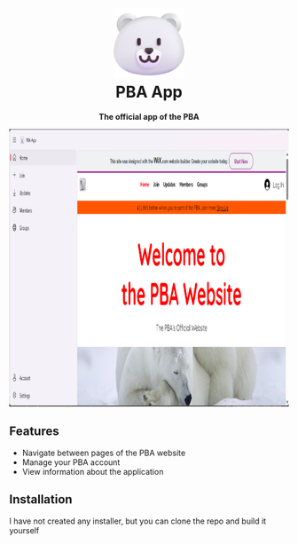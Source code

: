 <h1 align="center"><img src="https://github.com/Tech5G5G/PBA-App/blob/master/PBA%20App/Assets/Square150x150Logo.scale-200.png?raw=true" height="128"><br>PBA App</h1>
<p align="center"><strong>The official app of the PBA</strong></p>
<p align='center'>
  <img height='500' src='https://github.com/Tech5G5G/PBA-App/raw/master/PBA%20App%20Showcase.png'>
</p>

## Features
* Navigate between pages of the PBA website
* Manage your PBA account
* View information about the application

## Installation
I have not created any installer, but you can clone the repo and build it yourself

